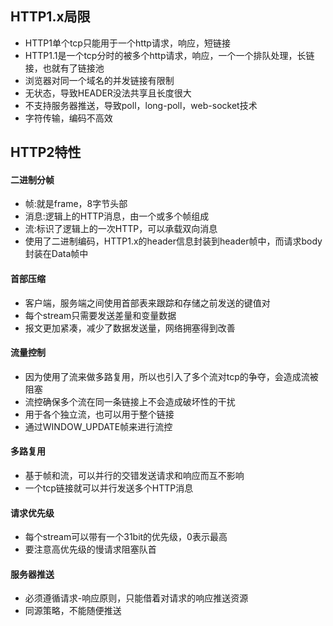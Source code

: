 ## HTTP1.x局限
* HTTP1单个tcp只能用于一个http请求，响应，短链接
* HTTP1.1是一个tcp分时的被多个http请求，响应，一个一个排队处理，长链接，也就有了链接池
* 浏览器对同一个域名的并发链接有限制
* 无状态，导致HEADER没法共享且长度很大
* 不支持服务器推送，导致poll，long-poll，web-socket技术
* 字符传输，编码不高效
## HTTP2特性
#### 二进制分帧
* 帧:就是frame，8字节头部
* 消息:逻辑上的HTTP消息，由一个或多个帧组成
* 流:标识了逻辑上的一次HTTP，可以承载双向消息
* 使用了二进制编码，HTTP1.x的header信息封装到header帧中，而请求body封装在Data帧中
#### 首部压缩
* 客户端，服务端之间使用首部表来跟踪和存储之前发送的键值对
* 每个stream只需要发送差量和变量数据
* 报文更加紧凑，减少了数据发送量，网络拥塞得到改善
#### 流量控制
* 因为使用了流来做多路复用，所以也引入了多个流对tcp的争夺，会造成流被阻塞
* 流控确保多个流在同一条链接上不会造成破坏性的干扰
* 用于各个独立流，也可以用于整个链接
* 通过WINDOW_UPDATE帧来进行流控
#### 多路复用
* 基于帧和流，可以并行的交错发送请求和响应而互不影响
* 一个tcp链接就可以并行发送多个HTTP消息
#### 请求优先级
* 每个stream可以带有一个31bit的优先级，0表示最高
* 要注意高优先级的慢请求阻塞队首
#### 服务器推送
* 必须遵循请求-响应原则，只能借着对请求的响应推送资源
* 同源策略，不能随便推送
